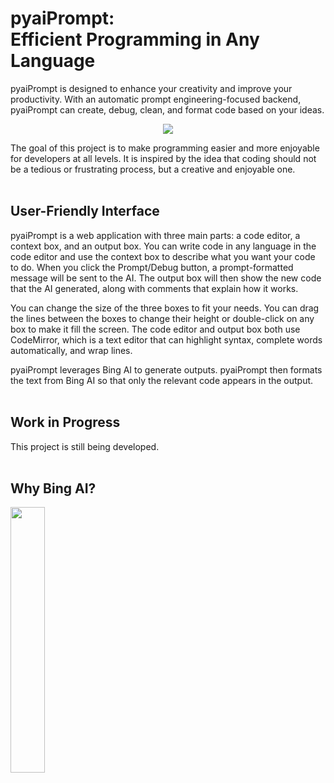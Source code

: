 # pyaiPrompt:<br>Efficient Programming in Any Language

pyaiPrompt is designed to enhance your creativity and improve your productivity. With an automatic prompt engineering-focused backend, pyaiPrompt can create, debug, clean, and format code based on your ideas.

<p align="center">
  <img src="https://github.com/RichKMLS/pyaiPrompt/assets/105183376/7479dd61-73e3-44bb-886b-bf2bab4ccd46"/>
  <br>
</p>

The goal of this project is to make programming easier and more enjoyable for developers at all levels. It is inspired by the idea that coding should not be a tedious or frustrating process, but a creative and enjoyable one.
<br><br>

## User-Friendly Interface

pyaiPrompt is a web application with three main parts: a code editor, a context box, and an output box. You can write code in any language in the code editor and use the context box to describe what you want your code to do. When you click the Prompt/Debug button, a prompt-formatted message will be sent to the AI. The output box will then show the new code that the AI generated, along with comments that explain how it works.

You can change the size of the three boxes to fit your needs. You can drag the lines between the boxes to change their height or double-click on any box to make it fill the screen. The code editor and output box both use CodeMirror, which is a text editor that can highlight syntax, complete words automatically, and wrap lines.

pyaiPrompt leverages Bing AI to generate outputs. pyaiPrompt then formats the text from Bing AI so that only the relevant code appears in the output.
<br><br>

## Work in Progress

This project is still being developed.
<br><br>

## Why Bing AI?

<img src="https://github.com/RichKMLS/pyaiPrompt/assets/105183376/37d5f754-ba2f-4968-9566-173c970cd87e" width="33%"/>




